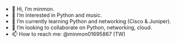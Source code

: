 - 👋 Hi, I’m minmon.
- 👀 I’m interested in Python and music.
- 🌱 I’m currently learning Python and networking (Cisco & Juniper).
- 💞️ I’m looking to collaborate on Python, networking, cloud.
- 📫 How to reach me: @minmon01695867 (TW)

<!---
namhai59/namhai59 is a ✨ special ✨ repository because its `README.md` (this file) appears on your GitHub profile.
You can click the Preview link to take a look at your changes.
--->
